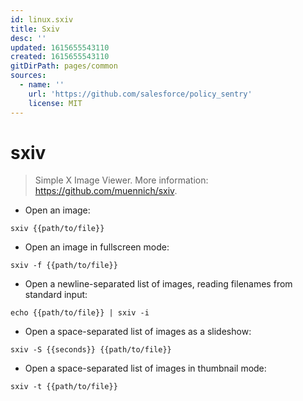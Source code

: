 ```yaml
---
id: linux.sxiv
title: Sxiv
desc: ''
updated: 1615655543110
created: 1615655543110
gitDirPath: pages/common
sources:
  - name: ''
    url: 'https://github.com/salesforce/policy_sentry'
    license: MIT
---
```

# sxiv

> Simple X Image Viewer.
> More information: <https://github.com/muennich/sxiv>.

- Open an image:

`sxiv {{path/to/file}}`

- Open an image in fullscreen mode:

`sxiv -f {{path/to/file}}`

- Open a newline-separated list of images, reading filenames from standard input:

`echo {{path/to/file}} | sxiv -i`

- Open a space-separated list of images as a slideshow:

`sxiv -S {{seconds}} {{path/to/file}}`

- Open a space-separated list of images in thumbnail mode:

`sxiv -t {{path/to/file}}`

